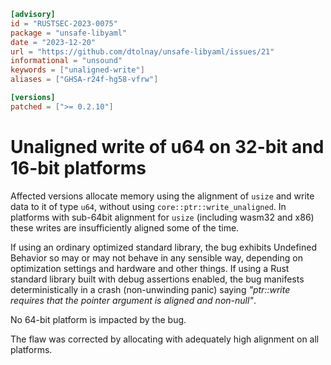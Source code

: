```toml
[advisory]
id = "RUSTSEC-2023-0075"
package = "unsafe-libyaml"
date = "2023-12-20"
url = "https://github.com/dtolnay/unsafe-libyaml/issues/21"
informational = "unsound"
keywords = ["unaligned-write"]
aliases = ["GHSA-r24f-hg58-vfrw"]

[versions]
patched = [">= 0.2.10"]
```

# Unaligned write of u64 on 32-bit and 16-bit platforms

Affected versions allocate memory using the alignment of `usize` and write data
to it of type `u64`, without using `core::ptr::write_unaligned`. In platforms
with sub-64bit alignment for `usize` (including wasm32 and x86) these writes
are insufficiently aligned some of the time.

If using an ordinary optimized standard library, the bug exhibits Undefined
Behavior so may or may not behave in any sensible way, depending on
optimization settings and hardware and other things. If using a Rust standard
library built with debug assertions enabled, the bug manifests deterministically
in a crash (non-unwinding panic) saying _"ptr::write requires that the pointer
argument is aligned and non-null"_.

No 64-bit platform is impacted by the bug.

The flaw was corrected by allocating with adequately high alignment on all
platforms.
